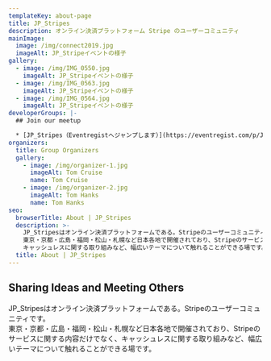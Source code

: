 ```yaml
---
templateKey: about-page
title: JP_Stripes
description: オンライン決済プラットフォーム Stripe のユーザーコミュニティ
mainImage:
  image: /img/connect2019.jpg
  imageAlt: JP_Stripeイベントの様子
gallery:
  - image: /img/IMG_0550.jpg
    imageAlt: JP_Stripeイベントの様子
  - image: /img/IMG_0563.jpg
    imageAlt: JP_Stripeイベントの様子
  - image: /img/IMG_0564.jpg
    imageAlt: JP_Stripeイベントの様子
developerGroups: |-
  ## Join our meetup

  * [JP_Stripes（Eventregistへジャンプします）](https://eventregist.com/p/JP_Stripes)
organizers:
  title: Group Organizers
  gallery:
    - image: /img/organizer-1.jpg
      imageAlt: Tom Cruise
      name: Tom Cruise
    - image: /img/organizer-2.jpg
      imageAlt: Tom Hanks
      name: Tom Hanks
seo:
  browserTitle: About | JP_Stripes
  description: >-
    JP_Stripesはオンライン決済プラットフォームである。Stripeのユーザーコミュニティです。
    東京・京都・広島・福岡・松山・札幌など日本各地で開催されており、Stripeのサービスに関する内容だけでなく、  
    キャッシュレスに関する取り組みなど、幅広いテーマについて触れることができる場です。
  title: About | JP_Stripes
---
```

## Sharing Ideas and Meeting Others

JP_Stripesはオンライン決済プラットフォームである。Stripeのユーザーコミュニティです。  
東京・京都・広島・福岡・松山・札幌など日本各地で開催されており、Stripeのサービスに関する内容だけでなく、キャッシュレスに関する取り組みなど、幅広いテーマについて触れることができる場です。